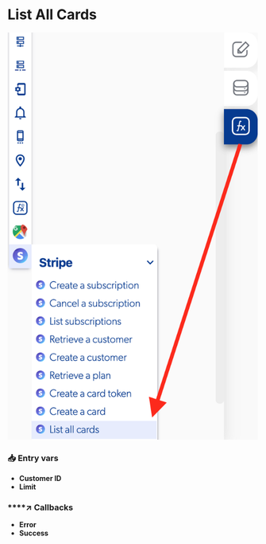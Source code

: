 # List All Cards

![](../../../.gitbook/assets/captura-de-pantalla-2020-02-10-a-la-s-15.03.37.png)



### 📥 Entry vars <a id="entry-vars"></a>

* **Customer ID**
* **Limit**

### \*\*\*\*↗ **Callbacks**

* **Error**
* **Success**

